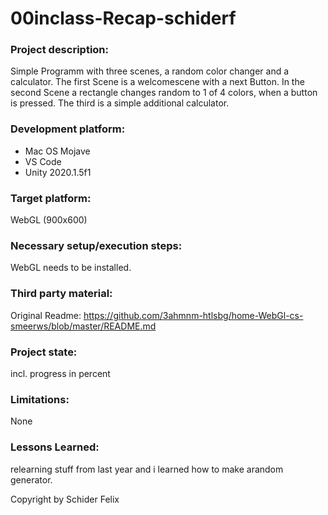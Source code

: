 # 00inclass-Recap-schiderf  
### Project description: 
Simple Programm with three scenes, a random color changer and a calculator. The first Scene is a welcomescene with a next Button. In the second Scene a rectangle changes random to 1 of 4 colors, when a button is pressed. The third is a simple additional calculator.

### Development platform: 

* Mac OS Mojave
* VS Code
* Unity 2020.1.5f1


### Target platform: 
WebGL (900x600)


### Necessary setup/execution steps: 
WebGL needs to be installed. 

### Third party material: 
Original Readme: https://github.com/3ahmnm-htlsbg/home-WebGl-cs-smeerws/blob/master/README.md

### Project state: 
incl. progress in percent 


### Limitations: 

None

### Lessons Learned: 
relearning stuff from last year and i learned how to make arandom generator.


Copyright by Schider Felix
